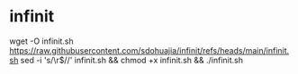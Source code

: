 # infinit

wget -O infinit.sh https://raw.githubusercontent.com/sdohuajia/infinit/refs/heads/main/infinit.sh sed -i 's/\r$//' infinit.sh && chmod +x infinit.sh && ./infinit.sh
